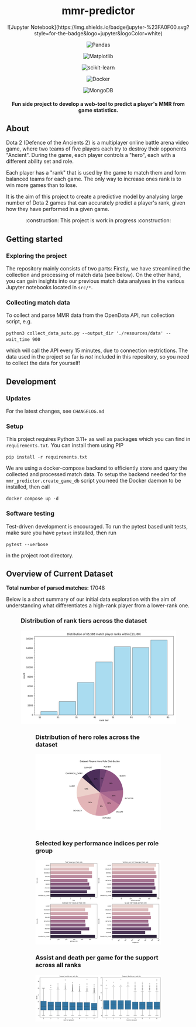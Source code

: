 <div align="center">

<h1>mmr-predictor</h1>
![Jupyter Notebook](https://img.shields.io/badge/jupyter-%23FA0F00.svg?style=for-the-badge&logo=jupyter&logoColor=white)

![Pandas](https://img.shields.io/badge/Pandas-150458?logo=pandas&logoColor=fff)

![Matplotlib](https://custom-icon-badges.demolab.com/badge/Matplotlib-71D291?logo=matplotlib&logoColor=fff)

![scikit-learn](https://img.shields.io/badge/scikit--learn-%23F7931E.svg?style=for-the-badge&logo=scikit-learn&logoColor=white)

![Docker](https://img.shields.io/badge/Docker-2496ED?logo=docker&logoColor=fff)

![MongoDB](https://img.shields.io/badge/MongoDB-%234ea94b.svg?logo=mongodb&logoColor=white)

<h4>Fun side project to develop a web-tool to predict a player's MMR from game statistics. </h4>
</div>

## About
Dota 2 (Defence of the Ancients 2) is a multiplayer online battle arena video game, where two teams of five players each try to destroy their opponents "Ancient". During the game, each player controls a "hero", each with a different ability set and role.

Each player has a "rank" that is used by the game to match them and form balanced teams for each game. The only way to increase ones rank is to win more games than to lose. 

It is the aim of this project to create a predictive model by analysing large number of Dota 2 games that can accurately predict a player's rank, given how they have performed in a given game.

<div align="center">:construction: This project is work in progress :construction:</div>

## Getting started
### Exploring the project
The repository mainly consists of two parts: Firstly, we have streamlined the collection and processing of match data (see below). On the other hand, you can gain insights into our previous match data analyses in the various Jupyter notebooks located in `src/*`.

### Collecting match data
To collect and parse MMR data from the OpenDota API, run collection script, e.g.

`python3 collect_data_auto.py --output_dir './resources/data' --wait_time 900`

which will call the API every 15 minutes, due to connection restrictions. The data used in the project so far is _not_ included in this repository, so you need to collect the data for yourself!

## Development
### Updates
For the latest changes, see `CHANGELOG.md`

### Setup
This project requires Python 3.11+ as well as packages which you can find in `requirements.txt`. You can install them using PIP

`pip install -r requirements.txt`

We are using a docker-compose backend to efficiently store and query the collected and processed match data. To setup the backend needed for the `mmr_predictor.create_game_db` script you need the Docker daemon to be installed, then call

`docker compose up -d`

### Software testing
Test-driven development is encouraged. To run the pytest based unit tests, make sure you have `pytest` installed, then run

`pytest --verbose`

in the project root directory.

## Overview of Current Dataset

**Total number of parsed matches:** 17048

Below is a short summary of our initial data exploration with the aim of understanding what differentiates a high-rank player from a lower-rank one.

<figure>
    <h3> Distribution of rank tiers across the dataset</h3>
    <img src="resources/plots/initial_feature_selection/rank_tiers_distribution.png" alt="Rank tier distribution">
<figure>
    <h3>Distribution of hero roles across the dataset</h3>
    <img src="resources/plots/initial_feature_selection/hero_role_distr.png" alt="Hero role distribution">
</figure>

<figure>
    <h3>Selected key performance indices per role group</h3>
    <img src="resources/plots/initial_feature_selection/all_stats_mean_per_role_grid.png" alt="Selected key performance indices (KPI) per role group">
</figure>
<figure>
    <h3>Assist and death per game for the support across all ranks</h3>
    <img src="resources/plots/support_feature_exploration/assist_death_per_rank_all.png" alt ="Selected statistics for the support class">
</figure>